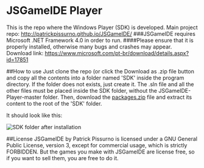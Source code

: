 # JSGameIDE Player
This is the repo where the Windows Player (SDK) is developed. Main project repo: http://patrickpissurno.github.io/JSGameIDE/
###JSGameIDE requires Microsoft .NET Framework 4.0 in order to run.
####Please ensure that it is properly installed, otherwise many bugs and crashes may appear. Download link: https://www.microsoft.com/pt-br/download/details.aspx?id=17851

##How to use
Just clone the repo (or click the Download as .zip file button and copy all the contents into a folder named 'SDK' inside the program directory. If the folder does not exists, just create it. The .sln file and all the other files must be placed inside the SDK folder, without the JSGameIDE-Player-master folder. Then, download the [packages.zip](https://drive.google.com/file/d/0ByZImqmnJbREb2lCWnEwanRQUUU/view?usp=sharing) file and extract its content to the root of the 'SDK' folder.

It should look like this:

![SDK folder after installation](http://i.imgur.com/waHaOyh.png)

##License
JSGameIDE by Patrick Pissurno is licensed under a GNU General Public License, version 3, except for commercial usage, which is strictly FORBIDDEN. But the games you make with JSGameIDE are license free, so if you want to sell them, you are free to do it.
